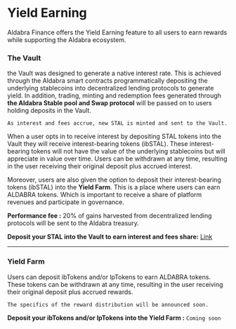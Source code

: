 <!--
order: 5
-->

# Yield Earning

Aldabra Finance offers the Yield Earning feature to all users to earn rewards while supporting the Aldabra ecosystem.

### The Vault

the Vault was designed to generate a native interest rate. This is achieved through the Aldabra smart contracts programmatically depositing the underlying stablecoins into decentralized lending protocols to generate yield. In addition, trading, minting and redemption fees generated through **the Aldabra Stable pool and Swap protocol** will be passed on to users holding deposits in the Vault.

`As interest and fees accrue, new STAL is minted and sent to the Vault.`

When a user opts in to receive interest by depositing STAL tokens into the Vault they will receive interest-bearing tokens (ibSTAL). These interest-bearing tokens will not have the value of the underlying stablecoins but will appreciate in value over time. Users can be withdrawn at any time, resulting in the user receiving their original deposit plus accrued interest.

Moreover, users are also given the option to deposit their interest-bearing tokens (ibSTAL) into the **Yield Farm**. This is a place where users can earn ALDABRA tokens. Which is important to receive a share of platform revenues and participate in governance.

**Performance fee :** 20% of gains harvested from decentralized lending protocols will be sent to the Aldabra treasury.

**Deposit your STAL into the Vault to earn interest and fees share:** [Link](https://app.aldabra.finance/#/vault)
***

### Yield Farm

Users can deposit ibTokens and/or lpTokens to earn ALDABRA tokens. These tokens can be withdrawn at any time, resulting in the user receiving their original deposit plus accrued rewards.

`The specifics of the reward distribution will be announced soon.`

**Deposit your ibTokens and/or lpTokens into the Yield Farm :** `Coming soon`